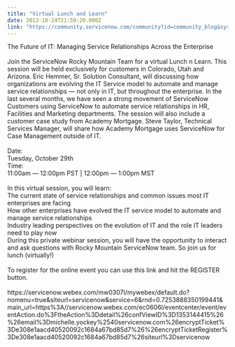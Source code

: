 ```yaml
---
title: "Virtual Lunch and Learn"
date: 2013-10-24T21:59:20.000Z
link: "https://community.servicenow.com/community?id=community_blog&sys_id=a28c2ae1dbd0dbc01dcaf3231f961977"
---
```

<p>The Future of IT: Managing Service Relationships Across the Enterprise<br /><br />Join the ServiceNow Rocky Mountain Team for a virtual Lunch n Learn. This session will be held exclusively for customers in Colorado, Utah and Arizona. Eric Hemmer, Sr. Solution Consultant, will discussing how organizations are evolving the IT Service model to automate and manage service relationships — not only in IT, but throughout the enterprise. In the last several months, we have seen a strong movement of ServiceNow Customers using ServiceNow to automate service relationships in HR, Facilities and Marketing departments. The session will also include a customer case study from Academy Mortgage. Steve Taylor, Technical Services Manager, will share how Academy Mortgage uses ServiceNow for Case Management outside of IT.<br /><br />Date:<br />Tuesday, October 29th<br />Time:<br />11:00am — 12:00pm PST | 12:00pm — 1:00pm MST<br /><br />In this virtual session, you will learn:<br />The current state of service relationships and common issues most IT enterprises are facing<br />How other enterprises have evolved the IT service model to automate and manage service relationships<br />Industry leading perspectives on the evolution of IT and the role IT leaders need to play now<br />During this private webinar session, you will have the opportunity to interact and ask questions with Rocky Mountain ServiceNow team. So join us for lunch (virtually!)<br /><br />To register for the online event you can use this link and hit the REGISTER button. <br /><br />https://servicenow.webex.com/mw0307l/mywebex/default.do?nomenu=true&amp;siteurl=servicenow&amp;service=6&amp;rnd=0.7253888350199441&amp;main_url=https%3A//servicenow.webex.com/ec0606l/eventcenter/event/eventAction.do%3FtheAction%3Ddetail%26confViewID%3D1353144415%26%26email%3Dmichelle.yockey%2540servicenow.com%26encryptTicket%3De308e1aacd40520092c1684a67bd85d7%26%26encryptTicketRegister%3De308e1aacd40520092c1684a67bd85d7%26siteurl%3Dservicenow</p>